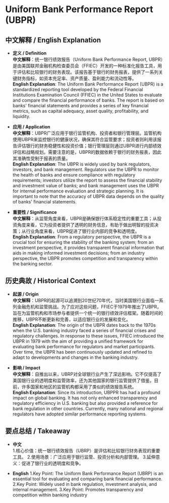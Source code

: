 # Uniform Bank Performance Report (UBPR)

## 中文解释 / English Explanation

* **定义 / Definition**  
  **中文解释**：统一银行绩效报告（Uniform Bank Performance Report, UBPR）是由美国联邦金融机构检查委员会（FFIEC）开发的一种标准化报告工具，用于评估和比较银行的财务表现。该报告基于银行的财务报表，提供了一系列关键财务指标，如资本充足率、资产质量、盈利能力和流动性等。  
  **English Explanation**: The Uniform Bank Performance Report (UBPR) is a standardized reporting tool developed by the Federal Financial Institutions Examination Council (FFIEC) in the United States to evaluate and compare the financial performance of banks. The report is based on banks' financial statements and provides a series of key financial metrics, such as capital adequacy, asset quality, profitability, and liquidity.

* **应用 / Application**  
  **中文解释**：UBPR广泛应用于银行监管机构、投资者和银行管理层。监管机构使用UBPR来监控银行的健康状况，确保其符合监管要求；投资者则利用该报告评估银行的财务稳健性和投资价值；银行管理层则通过UBPR进行内部绩效评估和战略规划。需要注意的是，UBPR的数据依赖于银行的财务报表，因此其准确性受制于报表的质量。  
  **English Explanation**: The UBPR is widely used by bank regulators, investors, and bank management. Regulators use the UBPR to monitor the health of banks and ensure compliance with regulatory requirements; investors utilize the report to assess the financial stability and investment value of banks; and bank management uses the UBPR for internal performance evaluation and strategic planning. It is important to note that the accuracy of UBPR data depends on the quality of banks' financial statements.

* **重要性 / Significance**  
  **中文解释**：从监管角度来看，UBPR是确保银行体系稳定性的重要工具；从投资角度来看，它为投资者提供了透明的财务信息，有助于做出明智的投资决策；从行业角度来看，UBPR促进了银行业内部的竞争和透明度。  
  **English Explanation**: From a regulatory perspective, the UBPR is a crucial tool for ensuring the stability of the banking system; from an investment perspective, it provides transparent financial information that aids in making informed investment decisions; from an industry perspective, the UBPR promotes competition and transparency within the banking sector.

## 历史典故 / Historical Context

* **起源 / Origin**  
  **中文解释**：UBPR的起源可以追溯到20世纪70年代，当时美国银行业面临一系列金融危机和监管挑战。为了应对这些问题，FFIEC于1979年推出了UBPR，旨在为监管机构和市场参与者提供一个统一的银行绩效评估框架。随着时间的推移，UBPR不断更新和完善，以适应银行业的发展和变化。  
  **English Explanation**: The origin of the UBPR dates back to the 1970s when the U.S. banking industry faced a series of financial crises and regulatory challenges. In response to these issues, FFIEC introduced the UBPR in 1979 with the aim of providing a unified framework for evaluating bank performance for regulators and market participants. Over time, the UBPR has been continuously updated and refined to adapt to developments and changes in the banking industry.

* **影响 / Impact**  
  **中文解释**：自推出以来，UBRP对全球银行业产生了深远影响。它不仅提高了美国银行业的透明度和监管效率，还为其他国家的银行监管提供了借鉴。目前，许多国家和地区的监管机构都采用了类似的绩效报告系统。  
  **English Explanation**: Since its introduction, UBPPR has had a profound impact on global banking. It has not only enhanced transparency and regulatory efficiency in U.S. banking but also provided a reference for bank regulation in other countries. Currently, many national and regional regulators have adopted similar performance reporting systems.

## 要点总结 / Takeaway

* **中文**  
  1.核心价值：统一银行绩效报告（UBRP）是评估和比较银行财务表现的重要工具。
  2.使用场景：广泛应用于银行监管、投资分析和内部管理。
  3.延伸意义：促进了银行业的透明度和竞争。

* **English**
  1.Key Point: The Uniform Bank Performance Report (UBRP) is an essential tool for evaluating and comparing bank financial performance.
  2.Key Point: Widely used in bank regulation, investment analysis, and internal management.
  3.Key Point: Promotes transparency and competition within banking industry